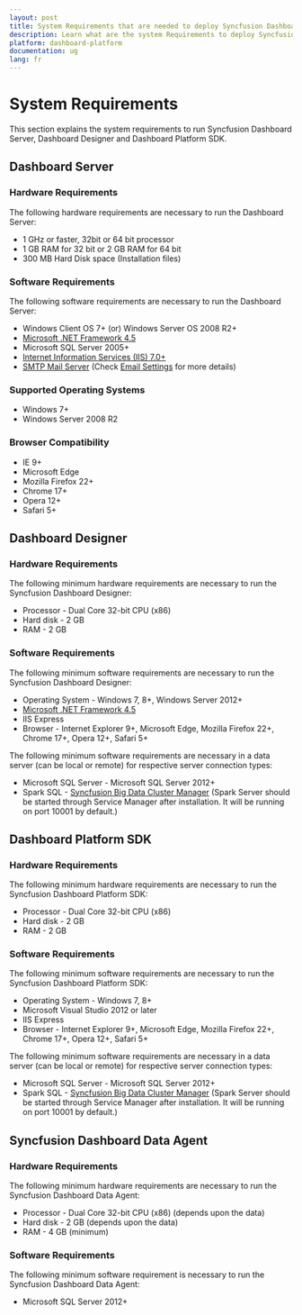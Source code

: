 ```yaml
---
layout: post
title: System Requirements that are needed to deploy Syncfusion Dashboard Platform.
description: Learn what are the system Requirements to deploy Syncfusion Dashboard Platform in your machine.
platform: dashboard-platform
documentation: ug
lang: fr
---
```


# System Requirements

This section explains the system requirements to run Syncfusion Dashboard Server, Dashboard Designer and Dashboard Platform SDK. 

## Dashboard Server

### Hardware Requirements

The following hardware requirements are necessary to run the Dashboard Server:

 * 1 GHz or faster, 32bit or 64 bit processor
 * 1 GB RAM for 32 bit or 2 GB RAM for 64 bit
 * 300 MB Hard Disk space (Installation files)

### Software Requirements

The following software requirements are necessary to run the Dashboard Server:

* Windows Client OS 7+ (or) Windows Server OS 2008 R2+
* [Microsoft .NET Framework 4.5](https://www.microsoft.com/en-in/download/details.aspx?id=30653)
* Microsoft SQL Server 2005+
* [Internet Information Services (IIS) 7.0+](https://en.wikipedia.org/wiki/Internet_Information_Services)
* [SMTP Mail Server](https://en.wikipedia.org/wiki/Simple_Mail_Transfer_Protocol) (Check [Email Settings](/dashboard-platform/dashboard-server/site-settings/email-settings) for more details)

### Supported Operating Systems

* Windows 7+
* Windows Server 2008 R2

### Browser Compatibility

* IE 9+
* Microsoft Edge
* Mozilla Firefox 22+
* Chrome 17+
* Opera 12+
* Safari 5+

## Dashboard Designer

### Hardware Requirements
     
The following minimum hardware requirements are necessary to run the Syncfusion Dashboard Designer:
	 
* Processor - Dual Core 32-bit CPU (x86)
* Hard disk - 2 GB
* RAM - 2 GB

### Software Requirements

The following minimum software requirements are necessary to run the Syncfusion Dashboard Designer:

* Operating System - Windows 7, 8+, Windows Server 2012+ 
* [Microsoft .NET Framework 4.5](https://www.microsoft.com/en-in/download/details.aspx?id=30653)
* IIS Express
* Browser - Internet Explorer 9+, Microsoft Edge, Mozilla Firefox 22+, Chrome 17+, Opera 12+, Safari 5+
     
The following minimum software requirements are necessary in a data server (can be local or remote) for respective server connection types:

* Microsoft SQL Server - Microsoft SQL Server 2012+
* Spark SQL - [Syncfusion Big Data Cluster Manager](https://www.syncfusion.com/downloads/bigdata) (Spark Server should be started through Service Manager after installation. It will be running on port 10001 by default.) 
	 
## Dashboard Platform SDK

### Hardware Requirements
     
The following minimum hardware requirements are necessary to run the Syncfusion Dashboard Platform SDK:
	 
* Processor - Dual Core 32-bit CPU (x86)
* Hard disk - 2 GB
* RAM - 2 GB
	 
### Software Requirements

The following minimum software requirements are necessary to run the Syncfusion Dashboard Platform SDK:

* Operating System - Windows 7, 8+
* Microsoft Visual Studio 2012 or later
* IIS Express
* Browser - Internet Explorer 9+, Microsoft Edge, Mozilla Firefox 22+, Chrome 17+, Opera 12+, Safari 5+
	 
The following minimum software requirements are necessary in a data server (can be local or remote) for respective server connection types:

* Microsoft SQL Server - Microsoft SQL Server 2012+
* Spark SQL - [Syncfusion Big Data Cluster Manager](https://www.syncfusion.com/downloads/bigdata) (Spark Server should be started through Service Manager after installation. It will be running on port 10001 by default.) 

## Syncfusion Dashboard Data Agent

### Hardware Requirements

The following minimum hardware requirements are necessary to run the Syncfusion Dashboard Data Agent:

* Processor - Dual Core 32-bit CPU (x86) (depends upon the data)
* Hard disk - 2 GB (depends upon the data)
* RAM - 4 GB (minimum)

### Software Requirements

The following minimum software requirement is necessary to run the Syncfusion Dashboard Data Agent:

* Microsoft SQL Server 2012+ 

